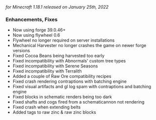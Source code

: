 _for Minecraft 1.18.1 released on January 25th, 2022_

### Enhancements, Fixes

- Now using forge 39.0.46+
- Now using flywheel 0.6
- Flywheel no longer required on server installations
- Mechanical Harvester no longer crashes the game on newer forge versions
- Fixed Cocoa Beans being harvested too early
- Fixed incompatibility with Abnormals' custom tree types
- Fixed incompatibility with Serene Seasons
- Fixed incompatibility with Terralith
- Added a couple of Raw Ore compatibility recipes
- Fixed crash rendering contraptions with batching engine
- Fixed visual artifacts and gl log spam with contraptions and batching engine
- Fixed blocks in schematic renders being too dark
- Fixed shafts and cogs fired from a schematicannon not rendering
- Fixed crash when extending belts
- Added tags to raw zinc & raw zinc blocks
